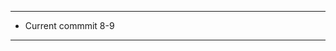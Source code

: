 ------------------------------------------------------------------------------------------------------------------------
- Current commmit 8-9
------------------------------------------------------------------------------------------------------------------------

